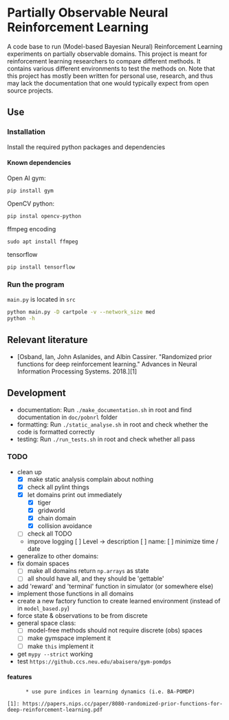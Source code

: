 # Partially Observable Neural Reinforcement Learning

A code base to run (Model-based Bayesian Neural) Reinforcement Learning
experiments on partially observable domains. This project is meant for
reinforcement learning researchers to compare different methods. It contains
various different environments to test the methods on. Note that this project
has mostly been written for personal use, research, and thus may lack the
documentation that one would typically expect from open source projects.

## Use

### Installation
Install the required python packages and dependencies

#### Known dependencies

Open AI gym:

```
pip install gym
```

OpenCV python:
```
pip instal opencv-python
```

ffmpeg encoding
```
sudo apt install ffmpeg
```

tensorflow
```
pip install tensorflow
```

### Run the program
`main.py` is located in `src`

```bash
python main.py -D cartpole -v --network_size med
python -h
```

## Relevant literature
* [Osband, Ian, John Aslanides, and Albin Cassirer. "Randomized prior functions
for deep reinforcement learning." Advances in Neural Information Processing
Systems. 2018.][1]

## Development

* documentation: Run `./make_documentation.sh` in root and find
documentation in `doc/pobnrl` folder
* formatting: Run `./static_analyse.sh` in root and check whether the
code is formatted correctly
* testing: Run `./run_tests.sh` in root and check whether all pass

### TODO
* clean up 
    - [x] make static analysis complain about nothing
    - [x] check all pylint things
    - [x] let domains print out immediately
        + [x] tiger
        + [x] gridworld
        + [x] chain domain
        + [x] collision avoidance
    - [ ] check all TODO
    - improve logging [ ] Level -> description [ ] name: [ ] minimize time / date
* generalize to other domains:
* fix domain spaces
    + [ ] make all domains return `np.arrays` as state
    + [ ] all should have all, and they should be 'gettable'
* add 'reward' and 'terminal' function in simulator (or somewhere else)
* implement those functions in all domains
* create a new factory function to create learned environment (instead of
  in `model_based.py`)
* force state & observations to be from discrete
* general space class:
    - [ ] model-free methods should not require discrete (obs) spaces
    - [ ] make gymspace implement it
    - [ ] make `this` implement it
* get `mypy --strict` working
* test `https://github.ccs.neu.edu/abaisero/gym-pomdps`

#### features
          * use pure indices in learning dynamics (i.e. BA-POMDP)

    [1]: https://papers.nips.cc/paper/8080-randomized-prior-functions-for-deep-reinforcement-learning.pdf
